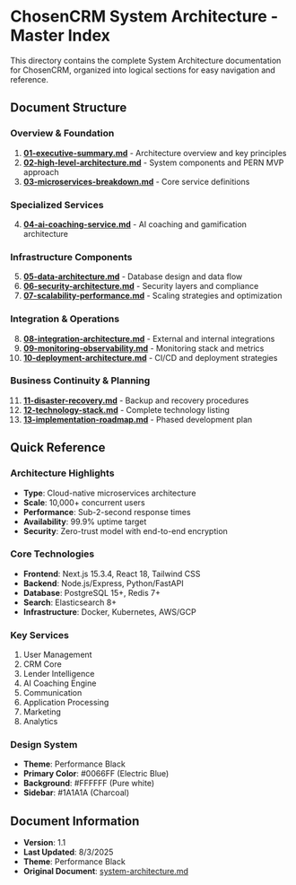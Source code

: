 # ChosenCRM System Architecture - Master Index

This directory contains the complete System Architecture documentation for ChosenCRM, organized into logical sections for easy navigation and reference.

## Document Structure

### Overview & Foundation

1. **[01-executive-summary.md](./01-executive-summary.md)** - Architecture overview and key principles
2. **[02-high-level-architecture.md](./02-high-level-architecture.md)** - System components and PERN MVP approach
3. **[03-microservices-breakdown.md](./03-microservices-breakdown.md)** - Core service definitions

### Specialized Services

4. **[04-ai-coaching-service.md](./04-ai-coaching-service.md)** - AI coaching and gamification architecture

### Infrastructure Components

5. **[05-data-architecture.md](./05-data-architecture.md)** - Database design and data flow
6. **[06-security-architecture.md](./06-security-architecture.md)** - Security layers and compliance
7. **[07-scalability-performance.md](./07-scalability-performance.md)** - Scaling strategies and optimization

### Integration & Operations

8. **[08-integration-architecture.md](./08-integration-architecture.md)** - External and internal integrations
9. **[09-monitoring-observability.md](./09-monitoring-observability.md)** - Monitoring stack and metrics
10. **[10-deployment-architecture.md](./10-deployment-architecture.md)** - CI/CD and deployment strategies

### Business Continuity & Planning

11. **[11-disaster-recovery.md](./11-disaster-recovery.md)** - Backup and recovery procedures
12. **[12-technology-stack.md](./12-technology-stack.md)** - Complete technology listing
13. **[13-implementation-roadmap.md](./13-implementation-roadmap.md)** - Phased development plan

## Quick Reference

### Architecture Highlights

- **Type**: Cloud-native microservices architecture
- **Scale**: 10,000+ concurrent users
- **Performance**: Sub-2-second response times
- **Availability**: 99.9% uptime target
- **Security**: Zero-trust model with end-to-end encryption

### Core Technologies

- **Frontend**: Next.js 15.3.4, React 18, Tailwind CSS
- **Backend**: Node.js/Express, Python/FastAPI
- **Database**: PostgreSQL 15+, Redis 7+
- **Search**: Elasticsearch 8+
- **Infrastructure**: Docker, Kubernetes, AWS/GCP

### Key Services

1. User Management
2. CRM Core
3. Lender Intelligence
4. AI Coaching Engine
5. Communication
6. Application Processing
7. Marketing
8. Analytics

### Design System

- **Theme**: Performance Black
- **Primary Color**: #0066FF (Electric Blue)
- **Background**: #FFFFFF (Pure white)
- **Sidebar**: #1A1A1A (Charcoal)

## Document Information

- **Version**: 1.1
- **Last Updated**: 8/3/2025
- **Theme**: Performance Black
- **Original Document**: [system-architecture.md](../system-architecture.md)
